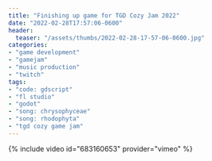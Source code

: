 ```yaml
---
title: "Finishing up game for TGD Cozy Jam 2022"
date: "2022-02-28T17:57:06-0600"
header:
  teaser: "/assets/thumbs/2022-02-28-17-57-06-0600.jpg"
categories:
- "game development"
- "gamejam"
- "music production"
- "twitch"
tags:
- "code: gdscript"
- "fl studio"
- "godot"
- "song: chrysophyceae"
- "song: rhodophyta"
- "tgd cozy game jam"
---
```

{% include video id="683160653" provider="vimeo" %}
